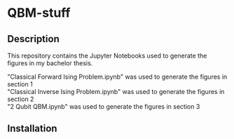 # QBM-stuff
## Description
This repository contains the Jupyter Notebooks used to generate the figures in my bachelor thesis.  

"Classical Forward Ising Problem.ipynb" was used to generate the figures in section 1  
"Classical Inverse Ising Problem.ipynb" was used to generate the figures in section 2   
"2 Qubit QBM.ipynb" was used to generate the figures in section 3  

## Installation
